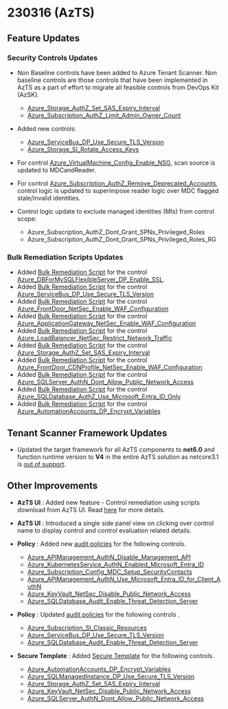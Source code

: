 ﻿# 230316 (AzTS)

## Feature Updates

### Security Controls Updates
*  Non Baseline controls have been added to Azure Tenant Scanner. Non baseline controls are those controls that have been implemented in AzTS as a part of effort to migrate all feasible controls from DevOps Kit (AzSK). 
	
    * [Azure_Storage_AuthZ_Set_SAS_Expiry_Interval](https://github.com/azsk/AzTS-docs/blob/main/Control%20coverage/Feature/Storage.md#azure_storage_authz_set_sas_expiry_interval)
    * [Azure_Subscription_AuthZ_Limit_Admin_Owner_Count](https://github.com/azsk/AzTS-docs/blob/main/Control%20coverage/Feature/SubscriptionCore.md#Azure_Subscription_AuthZ_Limit_Admin_Owner_Count)	

* Added new controls:  
    *  [Azure_ServiceBus_DP_Use_Secure_TLS_Version](https://github.com/azsk/AzTS-docs/blob/main/Control%20coverage/Feature/ServiceBus.md#azure_servicebus_dp_use_secure_tls_version)
    * [Azure_Storage_SI_Rotate_Access_Keys](https://github.com/azsk/AzTS-docs/blob/main/Control%20coverage/Feature/Storage.md#azure_storage_si_rotate_access_keys)
 

* For control [Azure_VirtualMachine_Config_Enable_NSG](https://github.com/azsk/AzTS-docs/blob/main/Control%20coverage/Feature/VirtualMachine.md#azure_virtualmachine_config_enable_nsg), scan source is updated to MDCandReader.

* For control [Azure_Subscription_AuthZ_Remove_Deprecated_Accounts](https://github.com/azsk/AzTS-docs/blob/main/Control%20coverage/Feature/SubscriptionCore.md#Azure_Subscription_AuthZ_Remove_Deprecated_Accounts), control logic is updated to superimpose reader logic over MDC flagged stale/invalid identities.
	
* Control logic update to exclude managed identities (MIs) from control scope: 
    * Azure_Subscription_AuthZ_Dont_Grant_SPNs_Privileged_Roles
	* Azure_Subscription_AuthZ_Dont_Grant_SPNs_Privileged_Roles_RG 

### Bulk Remediation Scripts Updates
 * Added [Bulk Remediation Script](https://github.com/azsk/AzTS-docs/blob/main/Scripts/RemediationScripts/Remediate-SecureFTPDeploymentForAppServices.ps1) for the control [Azure_DBForMySQLFlexibleServer_DP_Enable_SSL](https://github.com/azsk/AzTS-docs/blob/main/Scripts/RemediationScripts/Readme.md#37-Azure_DBForMySQLFlexibleServer_DP_Enable_SSL).
 * Added [Bulk Remediation Script](https://github.com/azsk/AzTS-docs/blob/main/Scripts/RemediationScripts/Remediate-SecureFTPDeploymentForAppServices.ps1) for the control [Azure_ServiceBus_DP_Use_Secure_TLS_Version](https://github.com/azsk/AzTS-docs/blob/main/Scripts/RemediationScripts/Remediate-SetServiceBusMinReqTLSVersion.ps1)
 * Added [Bulk Remediation Script](https://github.com/azsk/AzTS-docs/blob/main/Scripts/RemediationScripts/Remediate-SecureFTPDeploymentForAppServices.ps1) for the control [Azure_FrontDoor_NetSec_Enable_WAF_Configuration](https://github.com/azsk/AzTS-docs/blob/main/Scripts/RemediationScripts/Readme.md#29-Azure_ApplicationGateway_NetSec_Enable_WAF_Configuration)
 * Added [Bulk Remediation Script](https://github.com/azsk/AzTS-docs/blob/main/Scripts/RemediationScripts/Remediate-SecureFTPDeploymentForAppServices.ps1) for the control [Azure_ApplicationGateway_NetSec_Enable_WAF_Configuration](https://github.com/azsk/AzTS-docs/blob/main/Scripts/RemediationScripts/Readme.md#29-Azure_ApplicationGateway_NetSec_Enable_WAF_Configuration)
 * Added [Bulk Remediation Script](https://github.com/azsk/AzTS-docs/blob/main/Scripts/RemediationScripts/Remediate-SecureFTPDeploymentForAppServices.ps1) for the control [Azure_LoadBalancer_NetSec_Restrict_Network_Traffic](https://github.com/azsk/AzTS-docs/blob/main/Scripts/RemediationScripts/Readme.md#30-Azure_LoadBalancer_NetSec_Restrict_Network_Traffic)
 * Added [Bulk Remediation Script](https://github.com/azsk/AzTS-docs/blob/main/Scripts/RemediationScripts/Remediate-SecureFTPDeploymentForAppServices.ps1) for the control [Azure_Storage_AuthZ_Set_SAS_Expiry_Interval](https://github.com/azsk/AzTS-docs/blob/main/Scripts/RemediationScripts/Remediate-SASExpiryIntervalForStorageAccounts.ps1)
 * Added [Bulk Remediation Script](https://github.com/azsk/AzTS-docs/blob/main/Scripts/RemediationScripts/Remediate-SecureFTPDeploymentForAppServices.ps1) for the control [Azure_FrontDoor_CDNProfile_NetSec_Enable_WAF_Configuration](https://github.com/azsk/AzTS-docs/blob/main/Scripts/RemediationScripts/Readme.md#32-Azure_FrontDoor_CDNProfile_NetSec_Enable_WAF_Configuration)
 * Added [Bulk Remediation Script](https://github.com/azsk/AzTS-docs/blob/main/Scripts/RemediationScripts/Remediate-SecureFTPDeploymentForAppServices.ps1) for the control [Azure_SQLServer_AuthN_Dont_Allow_Public_Network_Access](https://github.com/azsk/AzTS-docs/blob/main/Scripts/RemediationScripts/Readme.md#41-Azure_SQLServer_AuthN_Dont_Allow_Public_Network_Access)
 * Added [Bulk Remediation Script](https://github.com/azsk/AzTS-docs/blob/main/Scripts/RemediationScripts/Remediate-SecureFTPDeploymentForAppServices.ps1) for the control [Azure_SQLDatabase_AuthZ_Use_Microsoft_Entra_ID_Only](https://github.com/azsk/AzTS-docs/blob/main/Scripts/RemediationScripts/Readme.md#39-Azure_SQLDatabase_AuthZ_Use_Microsoft_Entra_ID_Only)
 * Added [Bulk Remediation Script](https://github.com/azsk/AzTS-docs/blob/main/Scripts/RemediationScripts/Remediate-SecureFTPDeploymentForAppServices.ps1) for the control [Azure_AutomationAccounts_DP_Encrypt_Variables](https://github.com/azsk/AzTS-docs/blob/main/Scripts/RemediationScripts/Readme.md#40-Azure_AutomationAccounts_DP_Encrypt_Variables)

## Tenant Scanner Framework Updates
* Updated the target framework for all AzTS components to **net6.0** and function runtime version to **V4** in the entire AzTS solution as netcore3.1 is [out of support](https://devblogs.microsoft.com/dotnet/net-core-3-1-will-reach-end-of-support-on-december-13-2022/).


## Other Improvements
* **AzTS UI** : Added new feature - Control remediation using scripts download from AzTS UI. Read [here](https://github.com/azsk/AzTS-docs/blob/main/04-Addressing%20control%20failure/RemediationThroughScriptsUsingUI.md) for more details.
*  **AzTS UI** :  Introduced a single side panel view on clicking over control name to display control and control evaluation related details.
* **Policy** : Added new [audit policies](https://github.com/azsk/AzTS-docs/blob/main/Policies/Readme.md) for the following controls.
    *  [Azure_APIManagement_AuthN_Disable_Management_API](https://github.com/azsk/AzTS-docs/blob/main/Policies/APIManagement/Azure_APIManagement_AuthN_Disable_Management_API/Readme.md)
    *  [Azure_KubernetesService_AuthN_Enabled_Microsoft_Entra_ID](https://github.com/azsk/AzTS-docs/blob/main/Policies/KubernetesService/Azure_KubernetesService_AuthN_Enabled_Microsoft_Entra_ID/Readme.md)
    *  [Azure_Subscription_Config_MDC_Setup_SecurityContacts](https://github.com/azsk/AzTS-docs/blob/main/Policies/Subscription/Azure_Subscription_Config_MDC_Setup_SecurityContacts/Readme.md)
    *  [Azure_APIManagement_AuthN_Use_Microsoft_Entra_ID_for_Client_AuthN](https://github.com/azsk/AzTS-docs/blob/main/Policies/APIManagement/Azure_APIManagement_AuthN_Use_Microsoft_Entra_ID_for_Client_AuthN/Readme.md)
    *  [Azure_KeyVault_NetSec_Disable_Public_Network_Access](https://github.com/azsk/AzTS-docs/blob/main/Policies/KeyVault/Azure_KeyVault_NetSec_Disable_Public_Network_Access/Readme.md)
    *  [Azure_SQLDatabase_Audit_Enable_Threat_Detection_Server](https://github.com/azsk/AzTS-docs/blob/main/Policies/SQLServer/Azure_SQLDatabase_Audit_Enable_Threat_Detection_Server/Readme.md)

* **Policy** : Updated [audit policies](https://github.com/azsk/AzTS-docs/blob/main/Policies/Readme.md) for the following controls .
    *  [Azure_Subscription_SI_Classic_Resources](https://github.com/azsk/AzTS-docs/blob/main/Policies/Subscription/Azure_Subscription_SI_Classic_Resources/Readme.md)
    *  [Azure_ServiceBus_DP_Use_Secure_TLS_Version](https://github.com/azsk/AzTS-docs/blob/main/Policies/ServiceBus/Azure_ServiceBus_DP_Use_Secure_TLS_Version/README.md)
    *  [Azure_SQLDatabase_Audit_Enable_Threat_Detection_Server](https://github.com/azsk/AzTS-docs/blob/main/Policies/SQLServer/Azure_SQLDatabase_Audit_Enable_Threat_Detection_Server/Readme.md)

* **Secure Template** : Added [Secure Template](https://github.com/azsk/AzTS-docs/blob/main/08-Secure%20by%20default/Secure%20Templates/README.md) for the following controls.
    * [ Azure_AutomationAccounts_DP_Encrypt_Variables](https://github.com/azsk/AzTS-docs/blob/main/08-Secure%20by%20default/Secure%20Templates/ARM/AutomationAccounts.json)
    * [Azure_SQLManagedInstance_DP_Use_Secure_TLS_Version](https://github.com/azsk/AzTS-docs/blob/main/08-Secure%20by%20default/Secure%20Templates/ARM/SQLManagedInstance.json)
    * [Azure_Storage_AuthZ_Set_SAS_Expiry_Interval](https://github.com/azsk/AzTS-docs/blob/main/08-Secure%20by%20default/Secure%20Templates/ARM/Storage.json)
    * [Azure_KeyVault_NetSec_Disable_Public_Network_Access](https://github.com/azsk/AzTS-docs/blob/main/08-Secure%20by%20default/Secure%20Templates/ARM/KeyVault.json)
    * [Azure_SQLServer_AuthN_Dont_Allow_Public_Network_Access](https://github.com/azsk/AzTS-docs/blob/main/08-Secure%20by%20default/Secure%20Templates/ARM/SQLServer.json)





